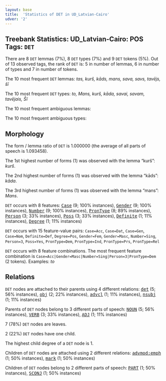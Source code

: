 ```yaml
---
layout: base
title:  'Statistics of DET in UD_Latvian-Cairo'
udver: '2'
---
```


## Treebank Statistics: UD_Latvian-Cairo: POS Tags: `DET`

There are 8 `DET` lemmas (7%), 8 `DET` types (7%) and 9 `DET` tokens (5%).
Out of 13 observed tags, the rank of `DET` is: 5 in number of lemmas, 6 in number of types and 7 in number of tokens.

The 10 most frequent `DET` lemmas: <em>tas, kurš, kāds, mans, sava, savs, tavējs, šī</em>

The 10 most frequent `DET` types:  <em>to, Mans, kurš, kāda, savai, savam, tavējais, Šī</em>

The 10 most frequent ambiguous lemmas: 

The 10 most frequent ambiguous types:  



## Morphology

The form / lemma ratio of `DET` is 1.000000 (the average of all parts of speech is 1.093458).

The 1st highest number of forms (1) was observed with the lemma “kurš”: <em>kurš</em>.

The 2nd highest number of forms (1) was observed with the lemma “kāds”: <em>kāda</em>.

The 3rd highest number of forms (1) was observed with the lemma “mans”: <em>Mans</em>.

`DET` occurs with 8 features: <tt><a href="lv_cairo-feat-Case.html">Case</a></tt> (9; 100% instances), <tt><a href="lv_cairo-feat-Gender.html">Gender</a></tt> (9; 100% instances), <tt><a href="lv_cairo-feat-Number.html">Number</a></tt> (9; 100% instances), <tt><a href="lv_cairo-feat-PronType.html">PronType</a></tt> (8; 89% instances), <tt><a href="lv_cairo-feat-Person.html">Person</a></tt> (3; 33% instances), <tt><a href="lv_cairo-feat-Poss.html">Poss</a></tt> (3; 33% instances), <tt><a href="lv_cairo-feat-Definite.html">Definite</a></tt> (1; 11% instances), <tt><a href="lv_cairo-feat-Degree.html">Degree</a></tt> (1; 11% instances)

`DET` occurs with 15 feature-value pairs: `Case=Acc`, `Case=Dat`, `Case=Gen`, `Case=Nom`, `Definite=Def`, `Degree=Pos`, `Gender=Fem`, `Gender=Masc`, `Number=Sing`, `Person=3`, `Poss=Yes`, `PronType=Dem`, `PronType=Ind`, `PronType=Prs`, `PronType=Rel`

`DET` occurs with 8 feature combinations.
The most frequent feature combination is `Case=Acc|Gender=Masc|Number=Sing|Person=3|PronType=Dem` (2 tokens).
Examples: <em>to</em>


## Relations

`DET` nodes are attached to their parents using 4 different relations: <tt><a href="lv_cairo-dep-det.html">det</a></tt> (5; 56% instances), <tt><a href="lv_cairo-dep-obj.html">obj</a></tt> (2; 22% instances), <tt><a href="lv_cairo-dep-advcl.html">advcl</a></tt> (1; 11% instances), <tt><a href="lv_cairo-dep-nsubj.html">nsubj</a></tt> (1; 11% instances)

Parents of `DET` nodes belong to 3 different parts of speech: <tt><a href="lv_cairo-pos-NOUN.html">NOUN</a></tt> (5; 56% instances), <tt><a href="lv_cairo-pos-VERB.html">VERB</a></tt> (3; 33% instances), <tt><a href="lv_cairo-pos-ADJ.html">ADJ</a></tt> (1; 11% instances)

7 (78%) `DET` nodes are leaves.

2 (22%) `DET` nodes have one child.

The highest child degree of a `DET` node is 1.

Children of `DET` nodes are attached using 2 different relations: <tt><a href="lv_cairo-dep-advmod-emph.html">advmod:emph</a></tt> (1; 50% instances), <tt><a href="lv_cairo-dep-mark.html">mark</a></tt> (1; 50% instances)

Children of `DET` nodes belong to 2 different parts of speech: <tt><a href="lv_cairo-pos-PART.html">PART</a></tt> (1; 50% instances), <tt><a href="lv_cairo-pos-SCONJ.html">SCONJ</a></tt> (1; 50% instances)

